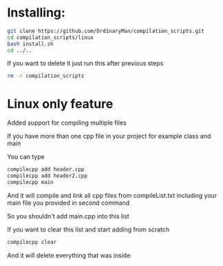 # Installing:

```sh
git clone https://github.com/Ord1naryMan/compilation_scripts.git
cd compilation_scripts/linux
bash install.sh
cd ../..
```

If you want to delete it just run this after previous steps
```sh
rm -r compilation_scripts
```

# Linux only feature

Added support for compiling multiple files

If you have more than one cpp file in your project for example class and main

You can type

```bash
compilecpp add header.cpp
compilecpp add header2.cpp
compilecpp main
```

And it will compile and link all cpp files from compileList.txt including your main file you provided in second command

So you shouldn't add main.cpp into this list

If you want to clear this list and start adding from scratch

```bash
compilecpp clear
```
And it will delete everything that was inside
